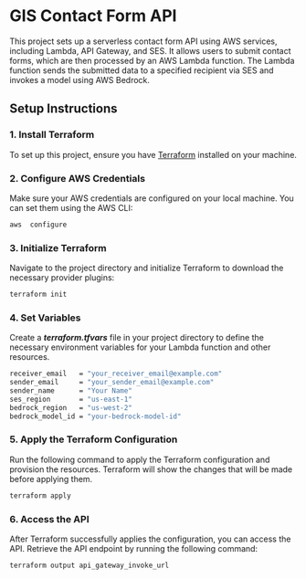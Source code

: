 # GIS Contact Form API

  

This project sets up a serverless contact form API using AWS services, including Lambda, API Gateway, and SES. It allows users to submit contact forms, which are then processed by an AWS Lambda function. The Lambda function sends the submitted data to a specified recipient via SES and invokes a model using AWS Bedrock.

  
  

## Setup Instructions

  

### 1. Install Terraform

  

To set up this project, ensure you have [Terraform](https://www.terraform.io/) installed on your machine.

  

### 2. Configure AWS Credentials

  

Make sure your AWS credentials are configured on your local machine. You can set them using the AWS CLI:

  

```bash
aws  configure
```

### 3. Initialize Terraform

Navigate to the project directory and initialize Terraform to download the necessary provider plugins:

```bash
terraform init
```

### 4. Set Variables

Create a ***terraform.tfvars*** file in your project directory to define the necessary environment variables for your Lambda function and other resources.

```bash
receiver_email   = "your_receiver_email@example.com"
sender_email     = "your_sender_email@example.com"
sender_name      = "Your Name"
ses_region       = "us-east-1"
bedrock_region   = "us-west-2"
bedrock_model_id = "your-bedrock-model-id"
```

### 5. Apply the Terraform Configuration
Run the following command to apply the Terraform configuration and provision the resources. Terraform will show the changes that will be made before applying them.

```bash
terraform apply
```

### 6. Access the API

After Terraform successfully applies the configuration, you can access the API. Retrieve the API endpoint by running the following command:

```bash
terraform output api_gateway_invoke_url
```